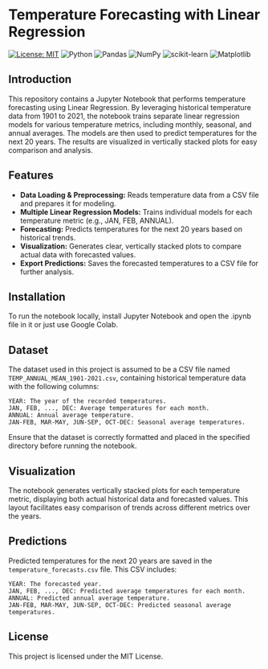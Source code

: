 # Temperature Forecasting with Linear Regression

[![License: MIT](https://img.shields.io/badge/License-MIT-yellow.svg)](LICENSE)
![Python](https://img.shields.io/badge/Python-3.8%2B-blue.svg)
![Pandas](https://img.shields.io/badge/Pandas-1.3.0-green.svg)
![NumPy](https://img.shields.io/badge/NumPy-1.21.0-blue.svg)
![scikit-learn](https://img.shields.io/badge/scikit--learn-0.24.2-orange.svg)
![Matplotlib](https://img.shields.io/badge/Matplotlib-3.4.2-red.svg)

## Introduction

This repository contains a Jupyter Notebook that performs temperature forecasting using Linear Regression. By leveraging historical temperature data from 1901 to 2021, the notebook trains separate linear regression models for various temperature metrics, including monthly, seasonal, and annual averages. The models are then used to predict temperatures for the next 20 years. The results are visualized in vertically stacked plots for easy comparison and analysis.

## Features

- **Data Loading & Preprocessing:** Reads temperature data from a CSV file and prepares it for modeling.
- **Multiple Linear Regression Models:** Trains individual models for each temperature metric (e.g., JAN, FEB, ANNUAL).
- **Forecasting:** Predicts temperatures for the next 20 years based on historical trends.
- **Visualization:** Generates clear, vertically stacked plots to compare actual data with forecasted values.
- **Export Predictions:** Saves the forecasted temperatures to a CSV file for further analysis.

## Installation

To run the notebook locally, install Jupyter Notebook and open the .ipynb file in it or just use Google Colab.

## Dataset
The dataset used in this project is assumed to be a CSV file named ``TEMP_ANNUAL_MEAN_1901-2021.csv``, containing historical temperature data with the following columns:

```
YEAR: The year of the recorded temperatures.
JAN, FEB, ..., DEC: Average temperatures for each month.
ANNUAL: Annual average temperature.
JAN-FEB, MAR-MAY, JUN-SEP, OCT-DEC: Seasonal average temperatures.
```
Ensure that the dataset is correctly formatted and placed in the specified directory before running the notebook.

## Visualization
The notebook generates vertically stacked plots for each temperature metric, displaying both actual historical data and forecasted values. This layout facilitates easy comparison of trends across different metrics over the years.

## Predictions
Predicted temperatures for the next 20 years are saved in the ``temperature_forecasts.csv`` file. This CSV includes:

```
YEAR: The forecasted year.
JAN, FEB, ..., DEC: Predicted average temperatures for each month.
ANNUAL: Predicted annual average temperature.
JAN-FEB, MAR-MAY, JUN-SEP, OCT-DEC: Predicted seasonal average temperatures.
```
## License
This project is licensed under the MIT License.
